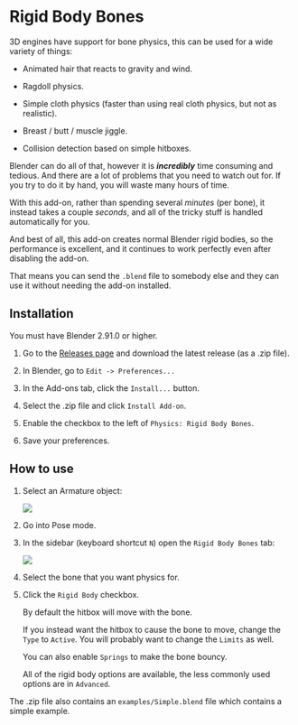 # Rigid Body Bones

3D engines have support for bone physics, this can be used for a wide variety of things:

* Animated hair that reacts to gravity and wind.

* Ragdoll physics.

* Simple cloth physics (faster than using real cloth physics, but not as realistic).

* Breast / butt / muscle jiggle.

* Collision detection based on simple hitboxes.

Blender can do all of that, however it is ***incredibly*** time consuming and tedious. And there are a lot of problems that you need to watch out for. If you try to do it by hand, you will waste many hours of time.

With this add-on, rather than spending several *minutes* (per bone), it instead takes a couple *seconds*, and all of the tricky stuff is handled automatically for you.

And best of all, this add-on creates normal Blender rigid bodies, so the performance is excellent, and it continues to work perfectly even after disabling the add-on.

That means you can send the `.blend` file to somebody else and they can use it without needing the add-on installed.

## Installation

You must have Blender 2.91.0 or higher.

1. Go to the [Releases page](https://github.com/Pauan/blender-rigid-body-bones/releases) and download the latest release (as a .zip file).

2. In Blender, go to `Edit -> Preferences...`

3. In the Add-ons tab, click the `Install...` button.

4. Select the .zip file and click `Install Add-on`.

5. Enable the checkbox to the left of `Physics: Rigid Body Bones`.

6. Save your preferences.

## How to use

1. Select an Armature object:

   ![][usage01]

2. Go into Pose mode.

3. In the sidebar (keyboard shortcut `N`) open the `Rigid Body Bones` tab:

   ![][usage02]

4. Select the bone that you want physics for.

5. Click the `Rigid Body` checkbox.

   By default the hitbox will move with the bone.

   If you instead want the hitbox to cause the bone to move, change the `Type` to `Active`. You will probably want to change the `Limits` as well.

   You can also enable `Springs` to make the bone bouncy.

   All of the rigid body options are available, the less commonly used options are in `Advanced`.

The .zip file also contains an `examples/Simple.blend` file which contains a simple example.

[usage01]: https://raw.githubusercontent.com/Pauan/blender-rigid-body-bones/master/Usage%2001.PNG
[usage02]: https://raw.githubusercontent.com/Pauan/blender-rigid-body-bones/master/Usage%2002.PNG
